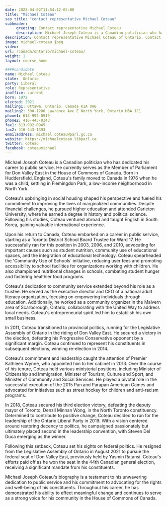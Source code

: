 ```yaml
---
date: 2023-04-02T11:54:12-05:00
title: "Michael Coteau"
seo_title: "contact representative Michael Coteau"
subheader:
     greeting: Contact representative Michael Coteau
     description: Michael Joseph Coteau is a Canadian politician who has dedicated his career to public service.
description: Contact representative Michael Coteau of Ontario. Contact information for Michael Coteau includes email address, phone number, and mailing address.
image: michael-coteau.jpeg
video:
url: /canada/ontario/michael-coteau/
weight: 1
layout: course_home

####candidate
name: Michael Coteau
state:	Ontario
party: Liberal
role: Representative
inoffice: current
born: 1972
elected: 2021
mailing1: Ottawa, Ontario, Canada K1A 0A6
mailing2: 300-1200 Lawrence Ave E North York, Ontario M3A 1C1
phone1: 613-992-0919
phone2: 416-443-0343
fax1: 613-992-0945
fax2: 416-443-1393
emailaddress: michael.coteau@parl.gc.ca
website: https://michaelcoteau.libparl.ca
twitter: coteau
facebook: coteaumichael
---
```


Michael Joseph Coteau is a Canadian politician who has dedicated his career to public service. He currently serves as the Member of Parliament for Don Valley East in the House of Commons of Canada. Born in Huddersfield, England, Coteau's family moved to Canada in 1976 when he was a child, settling in Flemingdon Park, a low-income neighborhood in North York.

Coteau's upbringing in social housing shaped his perspective and fueled his commitment to improving the lives of marginalized communities. Despite financial challenges, he pursued higher education and attended Carleton University, where he earned a degree in history and political science. Following his studies, Coteau ventured abroad and taught English in South Korea, gaining valuable international experience.

Upon his return to Canada, Coteau embarked on a career in public service, starting as a Toronto District School Board Trustee for Ward 17. He successfully ran for this position in 2003, 2006, and 2010, advocating for important causes such as student nutrition, community use of educational spaces, and the integration of educational technology. Coteau spearheaded the 'Community Use of Schools' initiative, reducing user fees and promoting accessibility to school facilities for organizations working with children. He also championed nutritional changes in schools, combating student hunger and fostering healthier food programs.

Coteau's dedication to community service extended beyond his role as a trustee. He served as the executive director and CEO of a national adult literacy organization, focusing on empowering individuals through education. Additionally, he worked as a community organizer in the Malvern area of Scarborough, Ontario, collaborating with the United Way to address local needs. Coteau's entrepreneurial spirit led him to establish his own small business.

In 2011, Coteau transitioned to provincial politics, running for the Legislative Assembly of Ontario in the riding of Don Valley East. He secured a victory in the election, defeating his Progressive Conservative opponent by a significant margin. Coteau continued to represent his constituents in subsequent elections, winning re-election in 2014.

Coteau's commitment and leadership caught the attention of Premier Kathleen Wynne, who appointed him to her cabinet in 2013. Over the course of his tenure, Coteau held various ministerial positions, including Minister of Citizenship and Immigration, Minister of Tourism, Culture and Sport, and Minister of Community and Social Services. He played a pivotal role in the successful execution of the 2015 Pan and Parapan American Games and advocated for initiatives such as street hockey for children and anti-racism programs.

In 2018, Coteau secured his third election victory, defeating the deputy mayor of Toronto, Denzil Minnan Wong, in the North Toronto constituency. Determined to contribute to positive change, Coteau decided to run for the leadership of the Ontario Liberal Party in 2019. With a vision centered around restoring decency to politics, he campaigned passionately but ultimately placed second in the leadership convention, with Steven Del Duca emerging as the winner.

Following this setback, Coteau set his sights on federal politics. He resigned from the Legislative Assembly of Ontario in August 2021 to pursue the federal seat of Don Valley East, previously held by Yasmin Ratansi. Coteau's efforts paid off as he won the seat in the 44th Canadian general election, receiving a significant mandate from his constituents.

Michael Joseph Coteau's biography is a testament to his unwavering dedication to public service and his commitment to advocating for the rights and well-being of his constituents. Throughout his career, he has demonstrated his ability to effect meaningful change and continues to serve as a strong voice for his community in the House of Commons of Canada.
